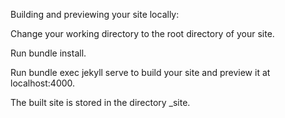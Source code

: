 Building and previewing your site locally:


Change your working directory to the root directory of your site.

Run bundle install.

Run bundle exec jekyll serve to build your site and preview it at localhost:4000.

The built site is stored in the directory _site.
